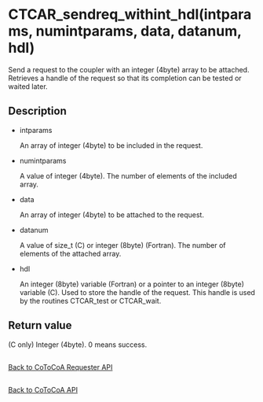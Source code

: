 CTCAR_sendreq_withint_hdl(intparams, numintparams, data, datanum, hdl)
=====

Send a request to the coupler with an integer (4byte) array to be attached.
Retrieves a handle of the request so that its completion can be tested or waited later.

Description
-----

- intparams

  An array of integer (4byte) to be included in the request.

- numintparams

  A value of integer (4byte). 
  The number of elements of the included array.

- data

  An array of integer (4byte) to be attached to the request.

- datanum

  A value of size_t (C) or integer (8byte) (Fortran). 
  The number of elements of the attached array.

- hdl

  An integer (8byte) variable (Fortran) or a pointer to an integer (8byte) variable (C). 
  Used to store the handle of the request.
  This handle is used by the routines CTCAR_test or CTCAR_wait.

Return value
-----

(C only) Integer (4byte). 0 means success.

##

[Back to CoToCoA Requester API](../API-requester.md "Back to CoToCoA Requester API")

##

[Back to CoToCoA API](../API.md "Back to CoToCoA API")
